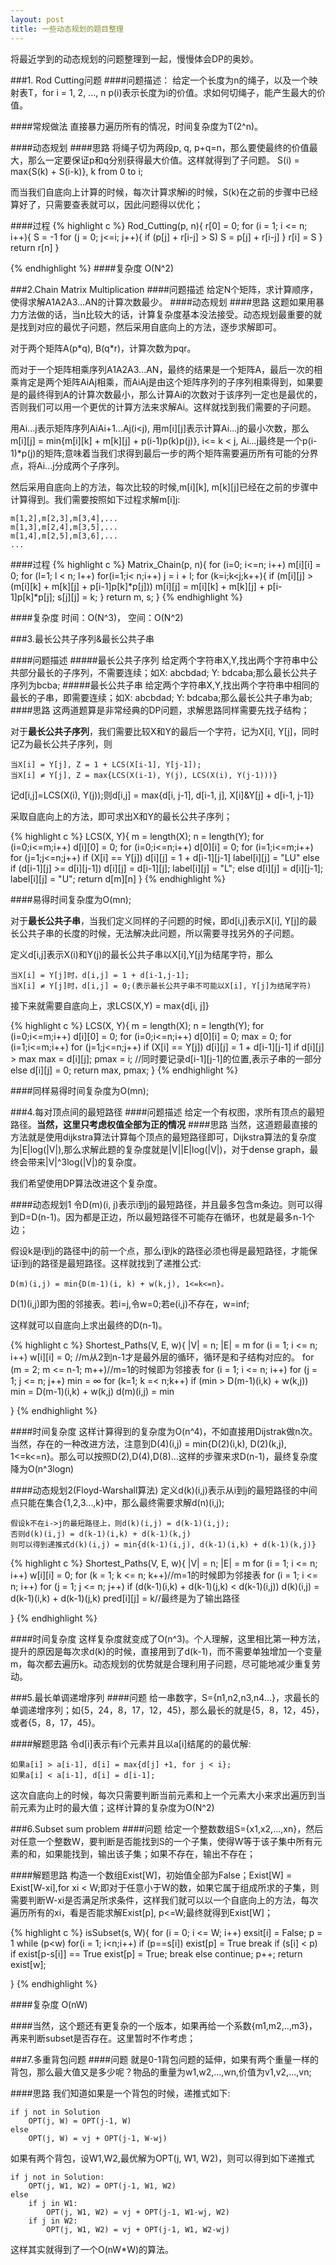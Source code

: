 ```yaml
---
layout: post
title: 一些动态规划的题目整理 
---
```


将最近学到的动态规划的问题整理到一起，慢慢体会DP的奥妙。

###1. Rod Cutting问题
####问题描述：
给定一个长度为n的绳子，以及一个映射表T，for i = 1, 2, ..., n p(i)表示长度为i的价值。求如何切绳子，能产生最大的价值。

####常规做法
直接暴力遍历所有的情况，时间复杂度为T(2^n)。

####动态规划
####思路
将绳子切为两段p, q, p+q=n，那么要使最终的价值最大，那么一定要保证p和q分别获得最大价值。这样就得到了子问题。
S(i) = max{S(k) + S(i-k)}, k from 0 to i;

而当我们自底向上计算的时候，每次计算求解i的时候，S(k)在之前的步骤中已经算好了，只需要查表就可以，因此问题得以优化；

####过程
{% highlight c %}
Rod_Cutting(p, n){
	r[0] = 0;
	for (i = 1; i <= n; i++){
		S = -1
		for (j = 0; j<=i; j++){
			if (p[j] + r[i-j] > S)
				S = p[j] + r[i-j]
		}
		r[i] = S
	}
	return r[n]
}

{% endhighlight %}
####复杂度
O(N^2)

###2.Chain Matrix Multiplication
####问题描述 
给定N个矩阵，求计算顺序，使得求解A1A2A3...AN的计算次数最少。
####动态规划
####思路
这题如果用暴力方法做的话，当n比较大的话，计算复杂度基本没法接受。动态规划最重要的就是找到对应的最优子问题，然后采用自底向上的方法，逐步求解即可。

对于两个矩阵A(p\*q), B(q\*r)，计算次数为pqr。

而对于一个矩阵相乘序列A1A2A3...AN，最终的结果是一个矩阵A，最后一次的相乘肯定是两个矩阵AiAj相乘，而AiAj是由这个矩阵序列的子序列相乘得到，如果要是的最终得到A的计算次数最小，那么计算Ai的次数对于该序列一定也是最优的，否则我们可以用一个更优的计算方法来求解Ai。这样就找到我们需要的子问题。

用Ai...j表示矩阵序列AiAi+1...Aj(i<j), 用m[i][j]表示计算Ai...j的最小次数，那么
m[i][j] = min{m[i][k] + m[k][j] + p(i-1)p(k)p(j)}, i<= k < j, Ai...j最终是一个p(i-1)*p(j)的矩阵;意味着当我们求得到最后一步的两个矩阵需要遍历所有可能的分界点，将Ai...j分成两个子序列。

然后采用自底向上的方法，每次比较的时候,m[i][k], m[k][j]已经在之前的步骤中计算得到。我们需要按照如下过程求解m[i][j](下面用m[i,j]代表m[i][j]):

	m[1,2],m[2,3],m[3,4],...
	m[1,3],m[2,4],m[3,5],...
	m[1,4],m[2,5],m[3,6],...
	...

####过程
{% highlight c %}
Matrix_Chain(p, n){
	for (i=0; i<=n; i++)
		m[i][i] = 0;
	for (l=1; l < n; l++)
		for(i=1;i< n;i++)
			j = i + l;
			for (k=i;k<j;k++){
				if (m[i][j] > (m[i][k] + m[k][j] + p[i-1]p[k]\*p[j]))
					m[i][j] = m[i][k] + m[k][j] + p[i-1]p[k]\*p[j];
					s[j][j] = k;
			}
	return m, s;
}
{% endhighlight %}

####复杂度
时间：O(N^3)， 空间：O(N^2)

###3.最长公共子序列&最长公共子串

####问题描述
#####最长公共子序列
给定两个字符串X,Y,找出两个字符串中公共部分最长的子序列，不需要连续；如X: abcbdad; Y: bdcaba;那么最长公共子序列为bcba;
#####最长公共子串
给定两个字符串X,Y,找出两个字符串中相同的最长的子串，即需要连续；如X: abcbdad; Y: bdcaba;那么最长公共子串为ab;
####思路
这两道题算是非常经典的DP问题，求解思路同样需要先找子结构；

对于**最长公共子序列**，我们需要比较X和Y的最后一个字符，记为X[i], Y[j]，同时记Z为最长公共子序列，则

	当X[i] = Y[j], Z = 1 + LCS(X[i-1], Y[j-1]);
	当X[i] ≠ Y[j], Z = max{LCS(X(i-1), Y(j), LCS(X(i), Y(j-1)))}

记d[i,j]=LCS(X(i), Y(j));则d[i,j] = max{d[i, j-1], d[i-1, j], X[i]&Y[j] + d[i-1, j-1]}

采取自底向上的方法，即可求出X和Y的最长公共子序列；

{% highlight c %}
LCS(X, Y){
	m = length(X);
	n = length(Y);
	for (i=0;i<=m;i++)
		d[i][0] = 0;
	for (i=0;i<=n;i++)
		d[0][i] = 0;
	for (i=1;i<=m;i++)
		for (j=1;j<=n;j++)
			if (X[i] == Y[j])
				d[i][j] = 1 + d[i-1][j-1]
				label[i][j] = "LU"
			else
				if (d[i-1][j] >= d[i][j-1])
					d[i][j] = d[i-1][j];
					label[i][j] = "L";
				else
					d[i][j] = d[i][j-1];
					label[i][j] = "U";
	return d[m][n]
}
{% endhighlight %}

####易得时间复杂度为O(mn);

对于**最长公共子串**，当我们定义同样的子问题的时候，即d[i,j]表示X[i], Y[j]的最长公共子串的长度的时候，无法解决此问题，所以需要寻找另外的子问题。

定义d[i,j]表示X(i)和Y(j)的最长公共子串以X[i],Y[j]为结尾字符，那么

	当X[i] = Y[j]时，d[i,j] = 1 + d[i-1,j-1];
	当X[i] ≠ Y[j]时，d[i,j] = 0;(表示最长公共子串不可能以X[i], Y[j]为结尾字符)
	
接下来就需要自底向上，求LCS(X,Y) = max{d[i, j]}

{% highlight c %}
LCS(X, Y){
	m = length(X);
	n = length(Y);
	for (i=0;i<=m;i++)
		d[i][0] = 0;
	for (i=0;i<=n;i++)
		d[0][i] = 0;
	max = 0;
	for (i=1;i<=m;i++)
		for (j=1;j<=n;j++)
			if (X[i] == Y[j])
				d[i][j] = 1 + d[i-1][j-1]
				if d[i][j] > max
					max = d[i][j];
					pmax = i;
					//同时要记录d[i-1][j-1]的位置,表示子串的一部分
			else
				d[i][j] = 0;
	return max, pmax;
}
{% endhighlight %}

####同样易得时间复杂度为O(mn);


###4.每对顶点间的最短路径
####问题描述
给定一个有权图，求所有顶点的最短路径。**当然，这里只考虑权值全部为正的情况**
####思路
当然，这道题最直接的方法就是使用dijkstra算法计算每个顶点的最短路径即可，Dijkstra算法的复杂度为|E|log(|V|),那么求解此题的复杂度就是|V||E|log(|V|)，对于dense graph，最终会带来|V|^3log(|V|)的复杂度。

我们希望使用DP算法改进这个复杂度。

####动态规划1
令D(m)(i, j)表示i到j的最短路径，并且最多包含m条边。则可以得到D=D(n-1)。因为都是正边，所以最短路径不可能存在循环，也就是最多n-1个边；

假设k是i到j的路径中j的前一个点，那么i到k的路径必须也得是最短路径，才能保证i到j的路径是最短路径。这样就找到了递推公式:


	D(m)(i,j) = min{D(m-1)(i, k) + w(k,j), 1<=k<=n}。


D(1)(i,j)即为图的邻接表。若i=j,令w=0;若e(i,j)不存在，w=inf;

这样就可以自底向上求出最终的D(n-1)。

{% highlight c %}
Shortest_Paths(V, E, w){
	|V| = n;
	|E| = m
	for (i = 1; i <= n; i++)
		w[i][i] = 0;
	//m从2到n-1才是最外层的循环，循环是和子结构对应的。
	for (m = 2; m <= n-1; m++)//m=1的时候即为邻接表
		for (i = 1; i <= n; i++)
			for (j = 1; j <= n; j++)
				min = ∞
				for (k=1; k =< n;k++)
					if (min > D(m-1)(i,k) + w(k,j))
						min = D(m-1)(i,k) + w(k,j)
				d(m)(i,j) = min

}
{% endhighlight %}

####时间复杂度
这样计算得到的复杂度为O(n^4)，不如直接用Dijstrak做n次。当然，存在的一种改进方法，注意到D(4)(i,j) = min{D(2)(i,k), D(2)(k,j), 1<=k<=n}。那么可以按照D(2),D(4),D(8)...这样的步骤来求D(n-1)，最终复杂度降为O(n^3logn)

####动态规划2(Floyd-Warshall算法)
定义d(k)(i,j)表示从i到j的最短路径的中间点只能在集合{1,2,3...,k}中，那么最终需要求解d(n)(i,j);


	假设k不在i->j的最短路径上，则d(k)(i,j) = d(k-1)(i,j);
	否则d(k)(i,j) = d(k-1)(i,k) + d(k-1)(k,j)
	则可以得到递推式d(k)(i,j) = min{d(k-1)(i,j), d(k-1)(i,k) + d(k-1)(k,j)}


{% highlight c %}
Shortest_Paths(V, E, w){
	|V| = n;
	|E| = m
	for (i = 1; i <= n; i++)
		w[i][i] = 0;
	for (k = 1; k <= n; k++)//m=1的时候即为邻接表
		for (i = 1; i <= n; i++)
			for (j = 1; j <= n; j++)
				if (d(k-1)(i,k) + d(k-1)(j,k) < d(k-1)(i,j))
					d(k)(i,j) = d(k-1)(i,k) + d(k-1)(j,k)
					pred[i][j] = k//最终是为了输出路径

}
{% endhighlight %}

####时间复杂度
这样复杂度就变成了O(n^3)。个人理解，这里相比第一种方法，提升的原因是每次求d(k)的时候，直接用到了d(k-1)，而不需要单独增加一个变量m，每次都去遍历k。动态规划的优势就是合理利用子问题，尽可能地减少重复劳动。

###5.最长单调递增序列
####问题
给一串数字，S={n1,n2,n3,n4...}，求最长的单调递增序列；如{5，24，8，17，12，45}，那么最长的就是{5，8，12，45}，或者{5，8，17，45}。

####解题思路
令d[i]表示有i个元素并且以a[i]结尾的的最优解:

	如果a[i] > a[i-1], d[i] = max{d[j] +1, for j < i};
	如果a[i] < a[i-1], d[i] = d[i-1];

这次自底向上的时候，每次只需要判断当前元素和上一个元素大小来求出遍历到当前元素为止时的最大值；这样计算的复杂度为O(N^2)


###6.Subset sum problem
####问题
给定一个整数数组S={x1,x2,...,xn}，然后对任意一个整数W，要判断是否能找到S的一个子集，使得W等于该子集中所有元素的和，如果能找到，输出该子集；如果不存在，输出不存在；

####解题思路
构造一个数组Exist[W]，初始值全部为False；Exist[W] = Exist[W-xi],for xi < W;即对于任意小于W的数，如果它属于组成所求的子集，则需要判断W-xi是否满足所求条件，这样我们就可以以一个自底向上的方法，每次遍历所有的xi，看是否能求解Exist[p], p<=W;最终就得到Exist[W]；

{% highlight c %}
isSubset(s, W){
	for (i = 0; i <= W; i++)
		exsit[i] = False;
	p = 1
	while (p<w)
		for(i = 1; i<n;i++)
			if (p==s[i])
				exist[p] = True
				break
			if (s[i] < p)
				if exist[p-s[i]] == True
					exist[p] = True;
					break
				else
					continue;
		p++;
	return exist[w];

}
{% endhighlight %}

####复杂度 O(nW)

####当然，这个题还有更复杂的一个版本，如果再给一个系数{m1,m2,..,m3}，再来判断subset是否存在。这里暂时不作考虑；

###7.多重背包问题
####问题
就是0-1背包问题的延伸，如果有两个重量一样的背包，那么最大值又是多少呢？物品的重量为w1,w2,...,wn,价值为v1,v2,...,vn;

####思路
我们知道如果是一个背包的时候，递推式如下:

	if j not in Solution
		OPT(j, W) = OPT(j-1, W) 
	else 
		OPT(j, W) = vj + OPT(j-1, W-wj) 

如果有两个背包，设W1,W2,最优解为OPT(j, W1, W2)，则可以得到如下递推式

	if j not in Solution:
		OPT(j, W1, W2) = OPT(j-1, W1, W2)
	else
		if j in W1:
			OPT(j, W1, W2) = vj + OPT(j-1, W1-wj, W2)
		if j in W2:
			OPT(j, W1, W2) = vj + OPT(j-1, W1, W2-wj)

这样其实就得到了一个O(nW*W)的算法。







